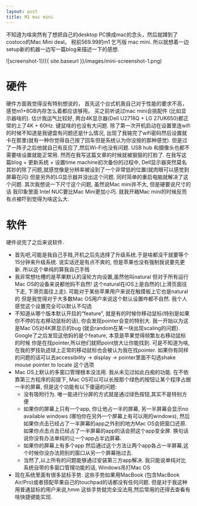 ```yaml
---
layout: post
title: M1 mac mini
---
```

不知道为啥突然有了想把自己的desktop PC换成mac的念头，然后就蹲到了costoco的Mac Mini deal。 税前569.99的m1 乞丐版 mac mini. 所以就想着一边setup新的机器一边写一篇blog来描述一下的感想.

![screenshot-1]({{ site.baseurl }}/images/mini-screenshot-1.png)


# 硬件
硬件方面我觉得没有特别想说的， 首先这个台式机我自己对于性能的要求不高，感觉m1+8GB内存怎么着都应该够用。 买之前听说过mac mini会挑配件 (比如显示器啥的). 估计我运气比较好, 两台4K显示器(Dell U2718Q + LG 27UK650)都正常的上了4K + 60Hz. 键鼠啥的也没有大问题. 除了第一次开机启动在设置里连wifi的时候不知道是我键盘有问题还是什么情况, 出现了我输完了wifi密码然后设置就卡在那里(就有一种你觉得自己按了回车但是系统认为你没按的那种感觉). 但是过了一阵子之后他就自己有反应了,然后Wi-Fi也没有问题. USB hub 和摄像头也都不需要啥设置就能正常用.  然而在我写这篇文章的时候就被狠狠的打脸了. 在我写这篇blog + 更新系统 + 设置time machine初次备份的过程中, Dell显示器突然莫名其妙的除了问题,就感觉像是分辨率被设到了一个非常低的位置(就肉眼可以感觉到屏幕在闪) 但是另外的LG显示器并没出这个问题. 同时简单的重启电脑就解决了这个问题. 其次我想说一下尺寸这个问题, 虽然说Mac mini并不大, 但是硬要说尺寸的话 我印象里面 Intel NUC要比Mac Mini更加小巧. 就我开箱Mac mini的时候反而有点被吓到觉得为啥这么大. 

# 软件
硬件说完了之后来说软件. 
* 首先吧,可能是我自己手贱,开机之后先选择了升级系统.于是啥都没干就要等个15分钟来升级系统. 说实话还是有点不爽的, 但是苹果也没有强制我说要先更新. 所以这个单纯的算我自己手贱 
* 我非常想吐槽的是苹果默认的滚轮方向设置,虽然他叫natural 但对于所有运行Mac OS的设备来说都他妈不自然! 这个natural在iOS上是自然的(上滑页面往下走, 下滑页面往上走). 可能对于某些苹果用户来说在触摸板上它也是natural的 但是我觉得对于大多数Mac OS用户来说这个默认设置咋都不自然. 我个人感觉这个设置完全可以默认不勾选
* 不知道从哪个版本默认开启的“feature”, 就是有的时候你移动鼠标(特别是如果你不停的左右移动鼠标的话), 你会发现pointer会变的特别大. 我一开始以为这是Mac OS对4K屏显示的bug (就会random在某一块出现scaling的问题). Google了之后发现这他妈的是个feature, 本意是苹果觉得频繁左右移动鼠标的时候 你是在找pointer,所以他们就把point放大让你能找到. 可是不知道为啥,在我的罗技轨迹球上正常的移动鼠标也会被认为我在找pointer. 如果你有同样的问题的话可以去accessibility -> display -> pointer里面不勾选shake mouse pointer to locate 这个选项
* Mac OS上默认的多窗口管理根本没法用. 我从未见过如此白痴的功能. 在不依靠第三方程序的前提下, Mac OS可以可以长按那个绿色的按钮让某个程序占据一半的屏幕, 但是这个功能有以下傻逼的问题:
    * 没有吸附行为. 唯一能进行分屏的方式就是通过绿色按钮,其实不是特别方便  
    * 如果你的屏幕上只有一个app, 你让他占一半的屏幕, 另一半屏幕会显示no available windows (哪怕你在另外一个屏幕上有可以用的windows), 然后如果你点击已经占了一半屏幕的app之外别的地方Mac OS会把窗口还原.如果你点击点击已经占了一半屏幕的app的话会把这个app变全屏. 换句话说你没有办法单纯的让一个app占半边屏幕. 
    * 如果你的屏幕上有多个app 然后通过这个方法让两个app各占一半屏幕,这个时候你没办法把别的窗口从另一个屏幕拖过去.
    * 当然了,以上所有的问题能够通过安装第三方app解决. 我只能说单纯对比系统自带的多窗口管理功能的话, Windows吊打Mac OS
* 现在系统里面有很多鼠标手势. 这些手势如果用MacBook (包含MacBook Air/Pro)或者搭配苹果自己的touchpad的话都没有任何问题. 但是对于我这种用普通鼠标的用户来说,hmm 这些手势就完全没法用,然后常用的还得去查看有啥快捷键能实现. 
